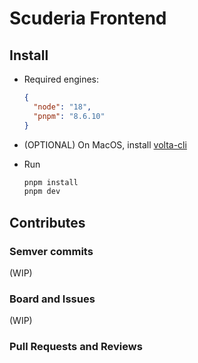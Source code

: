 # Scuderia Frontend

## Install

- Required engines:

  ```json
  {
    "node": "18",
    "pnpm": "8.6.10"
  }
  ```

- (OPTIONAL) On MacOS, install [volta-cli](https://volta.sh/ "volta")
- Run

  ```bash
  pnpm install
  pnpm dev
  ```

## Contributes

### Semver commits

(WIP)

### Board and Issues

(WIP)

### Pull Requests and Reviews
